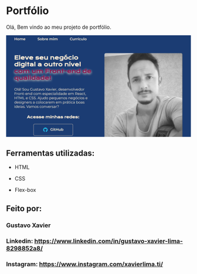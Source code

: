 # Portfólio 

Olá, Bem vindo ao meu projeto de portfólio.

![image](https://github.com/One-Oracle-ALURA/portifolio-gustavo-xavier/blob/main/assets/portifolio.png)


## Ferramentas utilizadas:

* HTML

* CSS

* Flex-box

## Feito por:

### Gustavo Xavier

### Linkedin: https://www.linkedin.com/in/gustavo-xavier-lima-8298852a8/
### Instagram: https://www.instagram.com/xavierlima.ti/


